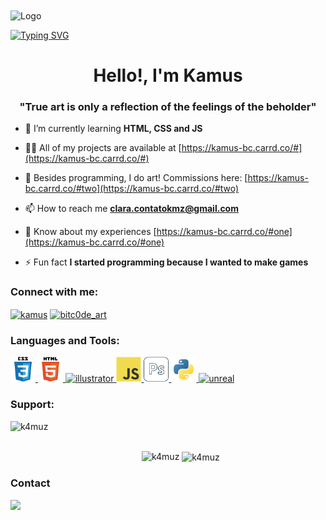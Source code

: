 <img src="https://github.com/user-attachments/assets/fb9576cd-81cc-4e61-8646-65d3a506f103" alt="Logo" align="center" width="1200">

[![Typing SVG](https://readme-typing-svg.demolab.com?font=Fira+Code&pause=1000&color=6793F7&width=435&lines=Hello%2C+everyone!+I'm+Kamus.;Welcome+to+my+Github+profile!+)](https://git.io/typing-svg)

<h1 align="center">Hello!, I'm Kamus</h1>
<h3 align="center">"True art is only a reflection of the feelings of the beholder"</h3>

- 🌱 I’m currently learning **HTML, CSS and JS**

- 👨‍💻 All of my projects are available at [https://kamus-bc.carrd.co/#](https://kamus-bc.carrd.co/#)

- 🎨 Besides programming, I do art! Commissions here: [https://kamus-bc.carrd.co/#two](https://kamus-bc.carrd.co/#two)

- 📫 How to reach me **clara.contatokmz@gmail.com**

- 📄 Know about my experiences [https://kamus-bc.carrd.co/#one](https://kamus-bc.carrd.co/#one)

- ⚡ Fun fact **I started programming because I wanted to make games**

<h3 align="left">Connect with me:</h3>
<p align="left">
<a href="https://dev.to/kamus" target="blank"><img align="center" src="https://raw.githubusercontent.com/rahuldkjain/github-profile-readme-generator/master/src/images/icons/Social/devto.svg" alt="kamus" height="30" width="40" /></a>
<a href="https://instagram.com/bitc0de_art" target="blank"><img align="center" src="https://raw.githubusercontent.com/rahuldkjain/github-profile-readme-generator/master/src/images/icons/Social/instagram.svg" alt="bitc0de_art" height="30" width="40" /></a>
</p>

<h3 align="left">Languages and Tools:</h3>
<p align="left"> <a href="https://www.w3schools.com/css/" target="_blank" rel="noreferrer"> <img src="https://raw.githubusercontent.com/devicons/devicon/master/icons/css3/css3-original-wordmark.svg" alt="css3" width="40" height="40"/> </a> <a href="https://www.w3.org/html/" target="_blank" rel="noreferrer"> <img src="https://raw.githubusercontent.com/devicons/devicon/master/icons/html5/html5-original-wordmark.svg" alt="html5" width="40" height="40"/> </a> <a href="https://www.adobe.com/in/products/illustrator.html" target="_blank" rel="noreferrer"> <img src="https://www.vectorlogo.zone/logos/adobe_illustrator/adobe_illustrator-icon.svg" alt="illustrator" width="40" height="40"/> </a> <a href="https://developer.mozilla.org/en-US/docs/Web/JavaScript" target="_blank" rel="noreferrer"> <img src="https://raw.githubusercontent.com/devicons/devicon/master/icons/javascript/javascript-original.svg" alt="javascript" width="40" height="40"/> </a> <a href="https://www.photoshop.com/en" target="_blank" rel="noreferrer"> <img src="https://raw.githubusercontent.com/devicons/devicon/master/icons/photoshop/photoshop-line.svg" alt="photoshop" width="40" height="40"/> </a> <a href="https://www.python.org" target="_blank" rel="noreferrer"> <img src="https://raw.githubusercontent.com/devicons/devicon/master/icons/python/python-original.svg" alt="python" width="40" height="40"/> </a> <a href="https://unrealengine.com/" target="_blank" rel="noreferrer"> <img src="https://raw.githubusercontent.com/kenangundogan/fontisto/036b7eca71aab1bef8e6a0518f7329f13ed62f6b/icons/svg/brand/unreal-engine.svg" alt="unreal" width="40" height="40"/> </a> </p>

<h3 align="left">Support:</h3>
<p><a href="https://ko-fi.com/k4muz"> <img align="left" src="https://cdn.ko-fi.com/cdn/kofi3.png?v=3" height="50" width="210" alt="k4muz" /></a></p><br><br>

<p><img align="left" src="https://github-readme-stats.vercel.app/api/top-langs?username=k4muz&show_icons=true&locale=en&layout=compact" alt="k4muz" /></p>

<p>&nbsp;<img align="center" src="https://github-readme-stats.vercel.app/api?username=k4muz&show_icons=true&locale=en" alt="k4muz" /></p>

    
### Contact

<div>  
  <a href="mailto:clara.contatokmz@gmail.com"><img src="https://img.shields.io/badge/-Gmail-%23333?style=for-the-badge&logo=gmail&logoColor=white" target="_blank"></a>
</div>
